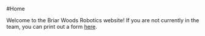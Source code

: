 #Home

Welcome to the Briar Woods Robotics website! If you are not currently in the team, you can print out a form [here](https://attachment.fbsbx.com/file_download.php?id=443947875720988&eid=ASvvRni08cDuK3qPPqDDcqHov35jmEZt_xVSF6Ooiw0Y0guOUdmeDEAvRoZZcxHzJoY&inline=1&ext=1379161390&hash=ASv1Jr59dJK-f4kq).